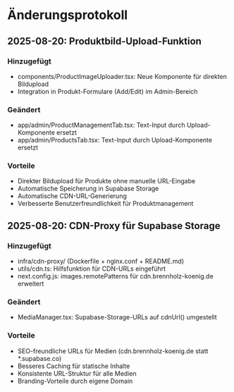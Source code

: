 # Änderungsprotokoll

## 2025-08-20: Produktbild-Upload-Funktion

### Hinzugefügt
- components/ProductImageUploader.tsx: Neue Komponente für direkten Bildupload
- Integration in Produkt-Formulare (Add/Edit) im Admin-Bereich

### Geändert
- app/admin/ProductManagementTab.tsx: Text-Input durch Upload-Komponente ersetzt
- app/admin/ProductsTab.tsx: Text-Input durch Upload-Komponente ersetzt

### Vorteile
- Direkter Bildupload für Produkte ohne manuelle URL-Eingabe
- Automatische Speicherung in Supabase Storage
- Automatische CDN-URL-Generierung
- Verbesserte Benutzerfreundlichkeit für Produktmanagement

## 2025-08-20: CDN-Proxy für Supabase Storage

### Hinzugefügt
- infra/cdn-proxy/ (Dockerfile + nginx.conf + README.md)
- utils/cdn.ts: Hilfsfunktion für CDN-URLs eingeführt
- next.config.js: images.remotePatterns für cdn.brennholz-koenig.de erweitert

### Geändert
- MediaManager.tsx: Supabase-Storage-URLs auf cdnUrl() umgestellt

### Vorteile
- SEO-freundliche URLs für Medien (cdn.brennholz-koenig.de statt *.supabase.co)
- Besseres Caching für statische Inhalte
- Konsistente URL-Struktur für alle Medien
- Branding-Vorteile durch eigene Domain
